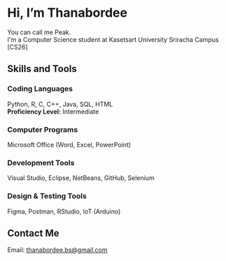 # Hi, I’m Thanabordee  

You can call me Peak.  
I'm a Computer Science student at Kasetsart University Sriracha Campus [CS26]

## Skills and Tools  

### Coding Languages  
Python, R, C, C++, Java, SQL, HTML  
**Proficiency Level:** Intermediate  

### Computer Programs  
Microsoft Office (Word, Excel, PowerPoint)  

### Development Tools  
Visual Studio, Eclipse, NetBeans, GitHub, Selenium  

### Design & Testing Tools  
Figma, Postman, RStudio, IoT (Arduino)  

## Contact Me  
Email: [thanabordee.bs@gmail.com](mailto:thanabordee.bs@gmail.com)
